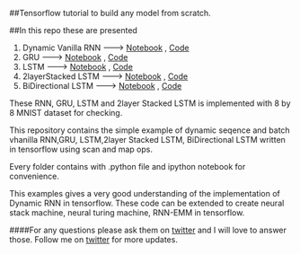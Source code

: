 ##Tensorflow tutorial to build any model from scratch.

##In this repo these are presented 
1. Dynamic Vanilla RNN ---> <a href="">Notebook</a> , <a href>Code</a>
2. GRU ---> <a href = "https://github.com/KnHuq/Tensorflow-tutorial/blob/master/GRU/GRU.ipynb">Notebook</a> , <a href="https://github.com/KnHuq/Tensorflow-tutorial/blob/master/GRU/GRU.py">Code</a>
3. LSTM ---> <a href = "https://github.com/KnHuq/Tensorflow-tutorial/blob/master/LSTM/LSTM.ipynb">Notebook</a> , <a href = "https://github.com/KnHuq/Tensorflow-tutorial/blob/master/LSTM/LSTM.py">Code</a>
4. 2layerStacked LSTM ---> <a href="https://github.com/KnHuq/Tensorflow-tutorial/blob/master/Two%20Layer%20Stacked%20LSTM/Two%20Later%20Stacked%20LSTM.ipynb">Notebook</a> , <a href = "https://github.com/KnHuq/Tensorflow-tutorial/blob/master/Two%20Layer%20Stacked%20LSTM/Two%20Later%20Stacked%20LSTM.py">Code</a>
5. BiDirectional LSTM ---> <a href = "https://github.com/KnHuq/Tensorflow-tutorial/blob/master/BiDirectional%20LSTM/bi_directional_lstm.ipynb">Notebook</a> , <a href = "https://github.com/KnHuq/Tensorflow-tutorial/blob/master/BiDirectional%20LSTM/bi_directional_lstm.py">Code</a>

These RNN, GRU, LSTM and 2layer Stacked LSTM is implemented with 8 by 8 MNIST dataset for checking. 

This repository contains the simple example of dynamic seqence and batch vhanilla RNN,GRU, LSTM,2layer Stacked LSTM, BiDirectional LSTM written in tensorflow using scan and map ops.

Every folder contains with .python file and ipython notebook for convenience.

This examples gives a very good understanding of the implementation of Dynamic RNN in tensorflow.
These code can be extended to create neural stack machine, neural turing machine, RNN-EMM in tensorflow.

####For any questions please ask them on  <a href="https://twitter.com/KaziShezan1437">twitter</a> and I will love to answer those. Follow me on <a href="https://twitter.com/KaziShezan1437">twitter</a> for more updates.
